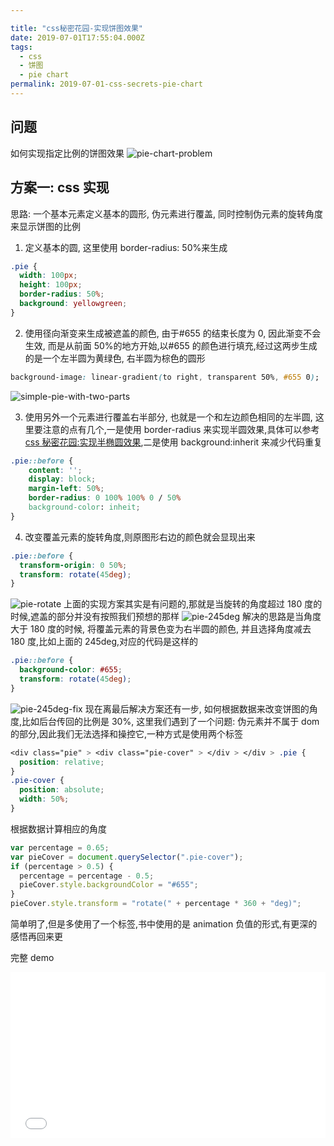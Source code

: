 ```yaml
---

title: "css秘密花园-实现饼图效果"
date: 2019-07-01T17:55:04.000Z
tags:
  - css
  - 饼图
  - pie chart
permalink: 2019-07-01-css-secrets-pie-chart
---
```


## 问题

如何实现指定比例的饼图效果
![pie-chart-problem](http://blog.chenxiaoyao.cn/image/2019-07-01-css-secrets-pie-chart/pie-chart-problem.png)

## 方案一: css 实现

思路: 一个基本元素定义基本的圆形, 伪元素进行覆盖, 同时控制伪元素的旋转角度来显示饼图的比例

1. 定义基本的圆, 这里使用 border-radius: 50%来生成

```css
.pie {
  width: 100px;
  height: 100px;
  border-radius: 50%;
  background: yellowgreen;
}
```

2. 使用径向渐变来生成被遮盖的颜色, 由于#655 的结束长度为 0, 因此渐变不会生效, 而是从前面 50%的地方开始,以#655 的颜色进行填充,经过这两步生成的是一个左半圆为黄绿色, 右半圆为棕色的圆形

```css
background-image: linear-gradient(to right, transparent 50%, #655 0);
```

![simple-pie-with-two-parts](http://blog.chenxiaoyao.cn/image/2019-07-01-css-secrets-pie-chart/simple-pie-with-two-parts.png)

3. 使用另外一个元素进行覆盖右半部分, 也就是一个和左边颜色相同的左半圆, 这里要注意的点有几个,一是使用 border-radius 来实现半圆效果,具体可以参考[css 秘密花园:实现半椭圆效果](http://chenxiaoyao.cn/2019/06/14/css-secrets-flexible-ellipses/),二是使用 background:inherit 来减少代码重复

```css
.pie::before {
    content: '';
    display: block;
    margin-left: 50%;
    border-radius: 0 100% 100% 0 / 50%
    background-color: inheit;
}
```

4. 改变覆盖元素的旋转角度,则原图形右边的颜色就会显现出来

```css
.pie::before {
  transform-origin: 0 50%;
  transform: rotate(45deg);
}
```

![pie-rotate](http://blog.chenxiaoyao.cn/image/2019-07-01-css-secrets-pie-chart/pie-rotate.png)
上面的实现方案其实是有问题的,那就是当旋转的角度超过 180 度的时候,遮盖的部分并没有按照我们预想的那样
![pie-245deg](http://blog.chenxiaoyao.cn/image/2019-07-01-css-secrets-pie-chart/pie-245deg.png)
解决的思路是当角度大于 180 度的时候, 将覆盖元素的背景色变为右半圆的颜色, 并且选择角度减去 180 度,比如上面的 245deg,对应的代码是这样的

```css
.pie::before {
  background-color: #655;
  transform: rotate(45deg);
}
```

![pie-245deg-fix](http://blog.chenxiaoyao.cn/image/2019-07-01-css-secrets-pie-chart/pie-245deg-fix.png)
现在离最后解决方案还有一步, 如何根据数据来改变饼图的角度,比如后台传回的比例是 30%, 这里我们遇到了一个问题: 伪元素并不属于 dom 的部分,因此我们无法选择和操控它,一种方式是使用两个标签

```css
<div class="pie" > <div class="pie-cover" > </div > </div > .pie {
  position: relative;
}
.pie-cover {
  position: absolute;
  width: 50%;
}
```

根据数据计算相应的角度

```js
var percentage = 0.65;
var pieCover = document.querySelector(".pie-cover");
if (percentage > 0.5) {
  percentage = percentage - 0.5;
  pieCover.style.backgroundColor = "#655";
}
pieCover.style.transform = "rotate(" + percentage * 360 + "deg)";
```

简单明了,但是多使用了一个标签,书中使用的是 animation 负值的形式,有更深的感悟再回来更

完整 demo

<iframe height="265" style="width: 100%;" scrolling="no" title="css-secrets-pie-chart" src="//codepen.io/Allen6228/embed/VJQJbK/?height=265&theme-id=0&default-tab=css,result" frameborder="no" allowtransparency="true" allowfullscreen="true">
  See the Pen <a href='https://codepen.io/Allen6228/pen/VJQJbK/'>css-secrets-pie-chart</a> by XiaoYao
  (<a href='https://codepen.io/Allen6228'>@Allen6228</a>) on <a href='https://codepen.io'>CodePen</a>.
</iframe>

